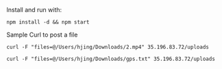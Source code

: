 Install and run with:

  `npm install -d && npm start`


Sample Curl to post a file

  `curl -F "files=@/Users/hjing/Downloads/2.mp4" 35.196.83.72/uploads`

  `curl -F "files=@/Users/hjing/Downloads/gps.txt" 35.196.83.72/uploads`

